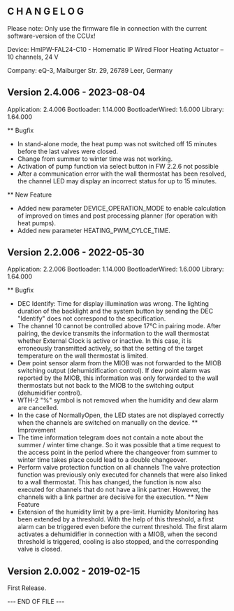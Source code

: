 ﻿C H A N G E L O G
-----------------

Please note: Only use the firmware file in connection with the current software-version of the CCUx!

Device: HmIPW-FAL24-C10 - Homematic IP Wired Floor Heating Actuator – 10 channels, 24 V

Company: eQ-3, Maiburger Str. 29, 26789 Leer, Germany


Version 2.4.006 - 2023-08-04
--------------------------------------------------------------
  Application:      2.4.006
  Bootloader:       1.14.000
  BootloaderWired:  1.6.000
  Library:          1.64.000

** Bugfix
   * In stand-alone mode, the heat pump was not switched off 15 minutes before the last
     valves were closed.
   * Change from summer to winter time was not working.
   * Activation of pump function via select button in FW 2.2.6 not possible
   * After a communication error with the wall thermostat has been resolved, the
     channel LED may display an incorrect status for up to 15 minutes.

** New Feature
   * Added new parameter DEVICE_OPERATION_MODE to enable calculation of improved on times
     and post processing planner (for operation with heat pumps).
   * Added new parameter HEATING_PWM_CYLCE_TIME.


Version 2.2.006 - 2022-05-30
--------------------------------------------------------------
  Application:      2.2.006
  Bootloader:       1.14.000
  BootloaderWired:  1.6.000
  Library:          1.64.000

** Bugfix
   * DEC Identify: Time for display illumination was wrong.
      The lighting duration of the backlight and the system button by sending the DEC
      "Identify" does not correspond to the specification.
   * The channel 10 cannot be controlled above 17°C in pairing mode.
      After pairing, the device transmits the information to the wall thermostat
      whether External Clock is active or inactive. In this case, it is erroneously
      transmitted actively, so that the setting of the target temperature on the wall
      thermostat is limited.
   * Dew point sensor alarm from the MIOB was not forwarded to the MIOB switching
    output (dehumidification control).
     If dew point alarm was reported by the MIOB, this information was only forwarded to
     the wall thermostats but not back to the MIOB to the switching output (dehumidifier
     control).
   * WTH-2 "%" symbol is not removed when the humidity and dew alarm are cancelled.
   * In the case of NormallyOpen, the LED states are not displayed correctly when the
     channels are switched on manually on the device.
** Improvement
   * The time information telegram does not contain a note about the summer / winter
     time change.
      So it was possible that a time request to the access point in the period where the
      changeover from summer to winter time takes place could lead to a double
      changeover.
   * Perform valve protection function on all channels
      The valve protection function was previously only executed for channels that were
      also linked to a wall thermostat. This has changed, the function is now also
      executed for channels that do not have a link partner. However, the channels with
      a link partner are decisive for the execution.
** New Feature
   * Extension of the humidity limit by a pre-limit.
      Humidity Monitoring has been extended by a threshold. With the help of this
      threshold, a first alarm can be triggered even before the current threshold. The
      first alarm activates a dehumidifier in connection with a MIOB, when the second
      threshold is triggered, cooling is also stopped, and the corresponding valve is
      closed.


Version 2.0.002 - 2019-02-15
--------------------------------------------------------------

First Release.

--- END OF FILE ---


